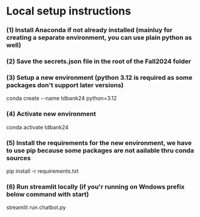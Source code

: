 # Local setup instructions
### (1) Install Anaconda if not already installed (mainluy for creating a separate environment, you can use plain python as well)
### (2) Save the secrets.json file in the root of the Fall2024 folder
### (3) Setup a new environment (python 3.12 is required as some packages don't support later versions)
conda create --name tdbank24 python=3.12
### (4) Activate new environment
conda activate tdbank24
### (5) Install the requirements for the new environment, we have to use pip because some packages are not aailable thru conda sources
pip install -r requirements.txt
### (6) Run streamlit locally (if you'r running on Wndows prefix below command with start)
streamlit run chatbot.py


